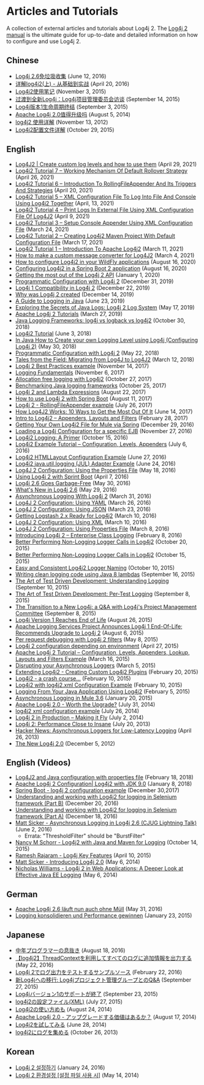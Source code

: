 <!-- vim: set syn=markdown : -->
<!--
    Licensed to the Apache Software Foundation (ASF) under one or more
    contributor license agreements.  See the NOTICE file distributed with
    this work for additional information regarding copyright ownership.
    The ASF licenses this file to You under the Apache License, Version 2.0
    (the "License"); you may not use this file except in compliance with
    the License.  You may obtain a copy of the License at

         http://www.apache.org/licenses/LICENSE-2.0

    Unless required by applicable law or agreed to in writing, software
    distributed under the License is distributed on an "AS IS" BASIS,
    WITHOUT WARRANTIES OR CONDITIONS OF ANY KIND, either express or implied.
    See the License for the specific language governing permissions and
    limitations under the License.
-->

# Articles and Tutorials

A collection of external articles and tutorials about Log4j 2. The [Log4j 2 manual](manual/index.html) is the ultimate
guide for up-to-date and detailed information on how to configure and use Log4j 2.

## Chinese

* [Log4j 2.6免垃圾收集](https://www.infoq.cn/news/2016/06/log4j-garbage-free/)
(June 12, 2016)
* [详解log4j2(上) - 从基础到实战](https://blog.csdn.net/autfish/article/details/51203709)
(April 20, 2016)
* [Log4j2使用笔记](https://www.jianshu.com/p/7aec512a003c)
(November 3, 2015)
* [过渡到全新Log4j：Log4j项目管理委员会访谈](https://www.infoq.cn/news/2015/09/interview-log4j-pmc/)
(September 14, 2015)
* [Log4j版本1生命周期终结](https://www.infoq.cn/news/2015/09/log4j-version-1-reaches-eol/)
(September 3, 2015)
* [Apache Log4j 2.0值得升级吗](https://www.infoq.cn/news/2014/08/apache-log4j2/)
(August 5, 2014)
* [log4j2 使用详解](https://blog.csdn.net/lrenjun/article/details/8178875)
(November 13, 2012)
* [Log4j2配置文件详解](https://web.archive.org/web/20211016221310/https://my.oschina.net/xianggao/blog/523401)
(October 29, 2015)

## English

* [Log4J2 | Create custom log levels and how to use them](https://medium.com/codex/log4j2-create-custom-log-levels-and-how-to-use-them-48685e133fd1)
(April 29, 2021)  
* [Log4j2 Tutorial 7 – Working Mechanism Of Default Rollover Strategy](http://makeseleniumeasy.com/2021/04/26/log4j2-tutorial-7-working-mechanism-of-default-rollover-strategy/)
(April 26, 2021)
* [Log4j2 Tutorial 6 – Introduction To RollingFileAppender And Its Triggers And Strategies](http://makeseleniumeasy.com/2021/04/20/log4j2-tutorial-6-introduction-to-rollingfileappender-and-its-triggers-and-strategies/)
(April 20, 2021)
* [Log4j2 Tutorial 5 – XML Configuration File To Log Into File And Console Using Log4j2 Together](http://makeseleniumeasy.com/2021/04/13/log4j2-tutorial-5-xml-configuration-file-to-log-into-file-and-console-using-log4j2-together/)
(April, 13, 2021)  
* [Log4j2 Tutorial 4 – Print Logs In External File Using XML Configuration File Of Log4J2](http://makeseleniumeasy.com/2021/04/09/log4j2-tutorial-4-print-logs-in-external-file-using-xml-configuration-file-of-log4j2/)
  (April 9, 2021)
* [Log4j2 Tutorial 3 – Setup Console Appender Using XML Configuration File](http://makeseleniumeasy.com/2021/03/24/log4j2-tutorial-3-setup-console-appender-using-xml-configuration-file/)
  (March 24, 2021)
* [Log4j2 Tutorial 2 – Creating Log4j2 Maven Project With Default Configuration File](http://makeseleniumeasy.com/2021/03/17/log4j2-tutorial-2-creating-log4j2-maven-project-with-default-configuration-file/)
  (March 17, 2021)
* [Log4j2 Tutorial 1 – Introduction To Apache Log4j2](http://makeseleniumeasy.com/2021/03/11/log4j2-tutorial-1-introduction-to-apache-log4j2/)
  (March 11, 2021)  
* [How to make a custom message converter for Log4J2](https://petrepopescu.tech/2021/03/how-to-make-a-custom-message-converter-for-log4j2/)
(March 4, 2021)  
* [How to configure Log4j2 in your WildFly applications](http://www.mastertheboss.com/jbossas/jboss-log/how-to-use-log4j2-in-your-wildfly-applications/)
(August 16, 2020)
* [Configuring Log4j2 in a Spring Boot 2 application](http://www.masterspringboot.com/configuration/logging/configuring-log4j2-in-spring-boot-applications)
(August 16, 2020)
* [Getting the most out of the Log4j 2 API](https://www.ralphgoers.com/post/getting-the-most-out-of-the-log4j-2-api)
(January 1, 2020)
* [Programmatic Configuration with Log4j 2](https://www.baeldung.com/log4j2-programmatic-config)
(December 31, 2019)
* [Log4j 1 Compatibility in Log4j 2](https://www.ralphgoers.com/post/log4j-1-compatibility-in-log4j-2)
(December 22, 2019)
* [Why was Log4j 2 created](https://www.ralphgoers.com/post/why-was-log4j-2-created)
(December 14, 2019)
* [A Guide to Logging in Java](https://www.marcobehler.com/guides/java-logging)
(June 23, 2019)
* [Exploring the Secrets of Java Logs: Log4j 2 Log System](https://www.alibabacloud.com/blog/exploring-the-secrets-of-java-logs-log4j-2-log-system_594821)
(May 17, 2019)
* [Apache Log4j 2 Tutorials](https://mkyong.com/logging/apache-log4j-2-tutorials/)
(March 27, 2019)
* [Java Logging Frameworks: log4j vs logback vs log4j2](https://stackify.com/compare-java-logging-frameworks/)
(October 30, 2018)
* [Log4j2 Tutorial](https://howtodoinjava.com/log4j2/)
(June 3, 2018)
* [In Java How to Create your own Logging Level using Log4j (Configuring Log4j 2)](https://crunchify.com/java-how-to-create-your-own-logging-level-in-log4j-configuring-log4j/)
{May 30, 2018)
* [Programmatic Configuration with Log4j 2](https://www.baeldung.com/log4j2-programmatic-config)
(May 22, 2018)
* [Tales from the Field: Migrating from Log4J to Log4J2](https://www.javacodegeeks.com/2018/03/tales-from-the-field-migrating-from-log4j-to-log4j2.html)
(March 12, 2018)
* [Log4j 2 Best Practices example](https://examples.javacodegeeks.com/enterprise-java/log4j/log4j-2-best-practices-example/)
(November 14, 2017)
* [Logging Fundamentals](https://web.archive.org/web/20180308003803/http://musigma.org/logging/2017/11/06/logging.html)
(November 6, 2017)
* [Allocation free logging with Log4j2](http://www.rationaljava.com/2017/10/allocation-free-logging-with-log4j2.html)
(October 27, 2017)
* [Benchmarking Java logging frameworks](https://www.loggly.com/blog/benchmarking-java-logging-frameworks/)
(October 25, 2017)
* [Log4j 2 and Lambda Expressions](https://www.baeldung.com/log4j-2-lazy-logging)
(August 22, 2017)
* [How to use Log4j 2 with Spring Boot](https://www.callicoder.com/spring-boot-log4j-2-example/)
(August 11, 2017)
* [Log4j 2 - RollingFileAppender example](https://www.boraji.com/log4j-2-rollingfileappender-example)
(July 26, 2017)
* [How Log4J2 Works: 10 Ways to Get the Most Out Of It](https://stackify.com/log4j2-java/)
(June 14, 2017)
* [Intro to Log4j2 – Appenders, Layouts and Filters](https://www.baeldung.com/log4j2-appenders-layouts-filters)
(February 28, 2017)
* [Getting Your Own Log4j2 File for Mule via Spring](https://dzone.com/articles/getting-own-log4j2-file-for-mule-via-spring)
(December 29, 2016)
* [Loading a Log4j Configuration for a specific EJB](https://garygregory.wordpress.com/2016/11/27/loading-a-log4j-configuration-for-a-specific-ejb/)
(November 27, 2016)
* [Log4j2 Logging: A Primer](https://anishekagarwal.medium.com/log4j2-logging-a-primer-f10ed18e9de6)
(October 15, 2016)
* [Log4j2 Example Tutorial – Configuration, Levels, Appenders](https://www.digitalocean.com/community/tutorials/log4j2-example-tutorial-configuration-levels-appenders)
(July 6, 2016)
* [Log4j2 HTMLLayout Configuration Example](https://howtodoinjava.com/log4j2/log4j2-htmllayout-configuration-example/)
(June 27, 2016)
* [Log4j2 java.util.logging (JUL) Adapter Example](https://javaevangelist.blogspot.com/2016/06/log4j2-javautillogging-jul-adapter.html)
(June 24, 2016)
* [Log4J 2 Configuration: Using the Properties File](https://dzone.com/articles/log4j-2-configuration-using-properties-file)
(May 18, 2016)
* [Using Log4j 2 with Sprint Boot](https://springframework.guru/using-log4j-2-spring-boot/)
(April 7, 2016)
* [Log4j 2.6 Goes Garbage-Free](https://www.infoq.com/news/2016/05/log4j-garbage-free/)
(May 30, 2016)
* [What's New in Log4j 2.6](https://web.archive.org/web/20180306104946/http://musigma.org/java/log4j/2016/05/29/log4j-2.6.html)
(May 29, 2016)
* [Asynchronous Logging With Log4j 2](https://springframework.guru/asynchronous-logging-with-log4j-2/)
(March 31, 2016)
* [Log4J 2 Configuration: Using YAML](https://springframework.guru/log4j-2-configuration-using-yaml/)
(March 26, 2016)
* [Log4J 2 Configuration: Using JSON](https://springframework.guru/log4j-2-configuration-using-json/)
(March 23, 2016)
* [Getting Logstash 2.x Ready for Log4j2](https://web.archive.org/web/20220315041422/https://qbox.io/blog/getting-logstash-2x-ready-for-log4j2)
(March 10, 2016)
* [Log4J 2 Configuration: Using XML](https://springframework.guru/log4j-2-configuration-using-xml/)
(March 10, 2016)
* [Log4J 2 Configuration: Using Properties File](https://springframework.guru/log4j-2-configuration-using-properties-file/)
(March 8, 2016)
* [Introducing Log4j 2 – Enterprise Class Logging](https://springframework.guru/introducing-log4j-enterprise-class-logging/)
(February 8, 2016)
* [Better Performing Non-Logging Logger Calls in Log4j2](https://www.javacodegeeks.com/2015/10/better-performing-non-logging-logger-calls-in-log4j2.html)
(October 20, 2015)
* [Better Performing Non-Logging Logger Calls in Log4j2](https://marxsoftware.blogspot.com/2015/10/log4j2-non-logging-performance.html)
(October 15, 2015)
* [Easy and Consistent Log4j2 Logger Naming](https://www.javacodegeeks.com/2015/10/easy-and-consistent-log4j2-logger-naming.html)
(October 10, 2015)
* [Writing clean logging code using Java 8 lambdas](https://garygregory.wordpress.com/2015/09/16/a-gentle-introduction-to-the-log4j-api-and-lambda-basics/)
(September 16, 2015)
* [The Art of Test Driven Development: Understanding Logging](https://garygregory.wordpress.com/2015/09/10/the-art-of-test-driven-development-understanding-logging/)
(September 10, 2015)
* [The Art of Test Driven Development: Per-Test Logging](https://garygregory.wordpress.com/2015/09/08/the-art-of-test-driven-development-per-test-logging/)
(September 8, 2015)
* [The Transition to a New Log4j: a Q&amp;A with Log4j's Project Management Committee](https://www.infoq.com/news/2015/09/interview-log4j-pmc/)
(September 8, 2015)
* [Log4j Version 1 Reaches End of Life](https://www.infoq.com/news/2015/08/log4j-version-1-reaches-eol/)
(August 26, 2015)
* [Apache Logging Services Project Announces Log4j 1 End-Of-Life; Recommends Upgrade to Log4j 2](https://news.apache.org/foundation/entry/apache_logging_services_project_announces)
(August 6, 2015)
* [Per request debugging with Log4j 2 filters](https://www.innoq.com/en/blog/per-request-debugging-with-log4j2/)
(May 8, 2015)
* [Log4j 2 configuration depending on environment](https://blog.oio.de/2015/04/27/log4j-2-configuration-depending-environment/)
(April 27, 2015)
* [Apache Log4j 2 Tutorial – Configuration, Levels, Appenders, Lookup, Layouts and Filters Example](http://www.journaldev.com/7128/apache-log4j-2-tutorial-configuration-levels-appenders-lookup-layouts-and-filters-example)
(March 16, 2015)
* [Disrupting your Asynchronous Loggers](https://blogs.mulesoft.com/dev-guides/how-to-tutorials/mule-3-6-asynchronous-logging/)
(March 5, 2015)
* [Extending Log4j2 - Creating Custom Log4j2 Plugins](https://andrew-flower.com/blog/Create_Custom_Log4j_Plugins)
(February 20, 2015)
* [Log4j2 - a crash course...](https://andrew-flower.com/blog/Basic_Log4j2_Configuration)
(February 10, 2015)
* [Log4j2 with log4j2.xml Configuration Example](https://memorynotfound.com/log4j2-with-log4j2-xml-configuration-example/)
(February 10, 2015)
* [Logging From Your Java Application Using Log4j2](https://www.rapid7.com/blog/post/2015/02/05/logging-from-your-java-application-using-log4j2/)
(February 5, 2015)
* [Asynchronous Logging in Mule 3.6](https://blogs.mulesoft.com/dev-guides/how-to-tutorials/mule-3-6-asynchronous-logging/)
(January 20, 2015)
* [Apache Log4j 2.0 - Worth the Upgrade?](https://www.infoq.com/news/2014/07/apache-log4j2/)
(July 31, 2014)
* [log4j2 xml configuration example](https://mycuteblog.com/log4j2-xml-configuration-example/)
(July 26, 2014)
* [Log4j 2 in Production – Making it Fly](https://tech.finn.no/2014/07/01/log4j2-in-production-making-it-fly/)
(July 2, 2014)
* [Log4j 2: Performance Close to Insane](https://grobmeier.solutions/log4j-2-performance-close-to-insane-20072013.html)
(July 20, 2013)
* [Hacker News: Asynchronous Loggers for Low-Latency Logging](https://news.ycombinator.com/item?id=5612035)
(April 26, 2013)
* [The New Log4j 2.0](https://grobmeier.solutions/the-new-log4j-2-0-05122012.html)
(December 5, 2012)

## English (Videos)

* [Log4J2 and Java configuration with properties file](https://www.youtube.com/watch?v=sdOiA1Xql0o)
  (February 18, 2018)
* [Apache Log4j 2 Configuration| Log4j2 with JDK 9.0](https://www.youtube.com/watch?v=BbcSNOtEGWs)
  (January 8, 2018)
* [Spring Boot - log4j 2 configuration example](https://www.youtube.com/watch?v=KKO5wGi_vEc)
  (December 30,2017)
* [Understanding and working with Log4j2 for logging in Selenium framework (Part B)](https://www.youtube.com/watch?v=-XNvCNHjIKw)
  (December 20, 2016)
* [Understanding and working with Log4j2 for logging in Selenium framework (Part A)](https://www.youtube.com/watch?v=RWZ0gsfkkc4)
  (December 18, 2016)
* [Matt Sicker - Asynchronous Logging in Log4j 2.6 (CJUG Lightning Talk)](https://vimeo.com/169542136)
  (June 2, 2016)
  * Errata: "ThresholdFilter" should be "BurstFilter"
* [Nancy M Schorr - Log4j2 with Java and Maven for Logging](https://www.youtube.com/watch?v=Yv0n-4AsOiI)
  (October 14, 2015)
* [Ramesh Rajaram - Log4j Key Features](https://www.youtube.com/watch?v=EWftNoRhS_M)
  (April 10, 2015)
* [Matt Sicker - Introducing Log4j 2.0](https://www.youtube.com/watch?v=ZzVSs_JEhgs)
  (May 6, 2014)
* [Nicholas Williams - Log4j 2 in Web Applications: A Deeper Look at Effective Java EE Logging](https://www.youtube.com/watch?v=HB0r5DuxGPI)
  (May 6, 2014)

## German

* [Apache Log4j 2.6 läuft nun auch ohne Müll](https://entwickler.de/java/apache-log4j-26-lauft-nun-auch-ohne-mull/)
(May 31, 2016)
* [Logging konsolidieren und Performance gewinnen](https://www.innoq.com/en/articles/2015/01/logging-konsolidieren-log4j2/)
(January 23, 2015)

## Japanese

* [中年プログラマーの息抜き](https://tm-b.hatenablog.com/entry/2016/08/18/200715)
(August 18, 2016)
* [【log4j2】ThreadContextを利用してすべてのログに追加情報を出力する](https://minor.hatenablog.com/entry/2016/05/22/193556)
(May 22, 2016)
* [Log4j 2でログ出力をテストするサンプルソース](https://qiita.com/kazurof/items/abbd42f11bfc125f3190)
(February 22, 2016)
* [新Log4jへの移行: Log4jプロジェクト管理グループとのQ&amp;A](https://www.infoq.com/jp/news/2015/09/interview-log4j-pmc/)
(September 27, 2015)
* [Log4jバージョン1のサポートが終了](https://www.infoq.com/jp/news/2015/09/log4j-version-1-reaches-eol/)
(September 23, 2015)
* [log4j2の設定ファイル(XML)](https://qiita.com/pica/items/f801c74848f748f76b58)
(July 27, 2015)
* [Log4j2の使い方めも](https://yamashiro0110.hatenadiary.jp/entry/2014/08/24/093336)
(August 24, 2014)
* [Apache Log4j 2.0 - アップグレードする価値はあるか？](https://www.infoq.com/jp/news/2014/08/apache-log4j2/)
(August 17, 2014)
* [Log4j2を試してみる](https://kazuhira-r.hatenablog.com/entry/20140628/1403959552)
(June 28, 2014)
* [log4j2にログを集める](https://nabedge.blogspot.com/2013/10/log4j2.html)
(October 26, 2013)

## Korean

* [Log4j 2 설정하기](https://dveamer.github.io/java/Log4j2.html)
(January 24, 2016)
* [Log4j 2 환경설정 [설정 파일 사용 시]](https://www.egovframe.go.kr/wiki/doku.php?id=egovframework:rte3:fdl:%EC%84%A4%EC%A0%95_%ED%8C%8C%EC%9D%BC%EC%9D%84_%EC%82%AC%EC%9A%A9%ED%95%98%EB%8A%94_%EB%B0%A9%EB%B2%95)
(May 14, 2014)

